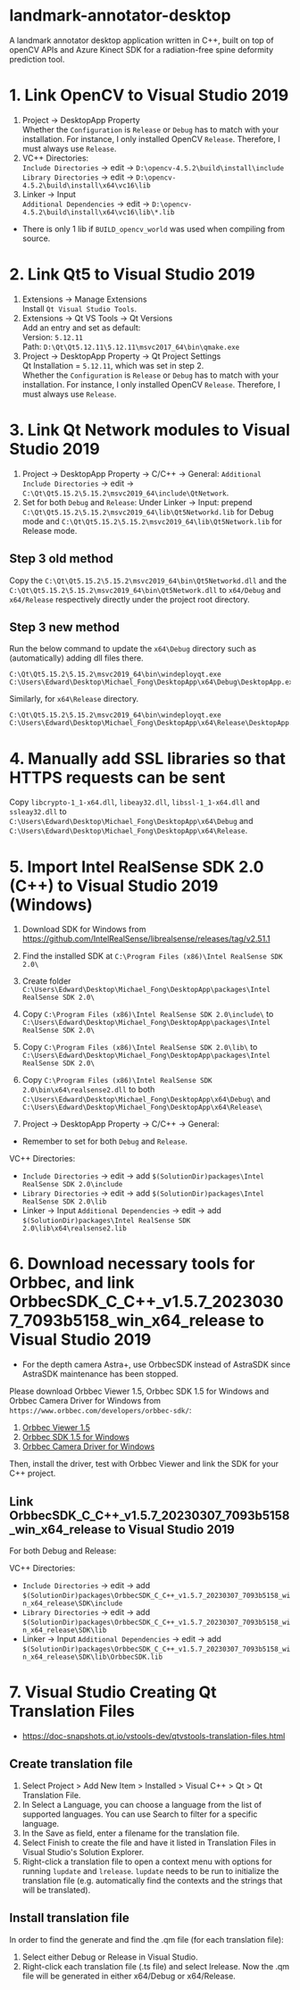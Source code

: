 # landmark-annotator-desktop

A landmark annotator desktop application written in C++, built on top of openCV APIs and Azure Kinect SDK for a radiation-free spine deformity prediction tool.

# 1. Link OpenCV to Visual Studio 2019
1. Project -> DesktopApp Property  
Whether the `Configuration` is `Release` or `Debug` has to match with your installation. For instance, I only installed OpenCV `Release`. Therefore, I must always use `Release`.
2. VC++ Directories:  
`Include Directories` -> edit -> `D:\opencv-4.5.2\build\install\include`  
`Library Directories` -> edit -> `D:\opencv-4.5.2\build\install\x64\vc16\lib`
3. Linker -> Input  
`Additional Dependencies` -> edit -> `D:\opencv-4.5.2\build\install\x64\vc16\lib\*.lib`

- There is only 1 lib if `BUILD_opencv_world` was used when compiling from source.

# 2. Link Qt5 to Visual Studio 2019
1. Extensions -> Manage Extensions  
Install `Qt Visual Studio Tools`.
2. Extensions -> Qt VS Tools -> Qt Versions  
Add an entry and set as default:  
Version: `5.12.11`  
Path: `D:\Qt\Qt5.12.11\5.12.11\msvc2017_64\bin\qmake.exe`
3. Project -> DesktopApp Property -> Qt Project Settings  
Qt Installation = `5.12.11`, which was set in step 2.  
Whether the `Configuration` is `Release` or `Debug` has to match with your installation. For instance, I only installed OpenCV `Release`. Therefore, I must always use `Release`.

# 3. Link Qt Network modules to Visual Studio 2019
1. Project -> DesktopApp Property -> C/C++ -> General: 
`Additional Include Directories` -> edit -> `C:\Qt\Qt5.15.2\5.15.2\msvc2019_64\include\QtNetwork`.
2. Set for both `Debug` and `Release`:
Under Linker -> Input: prepend `C:\Qt\Qt5.15.2\5.15.2\msvc2019_64\lib\Qt5Networkd.lib` for Debug mode and `C:\Qt\Qt5.15.2\5.15.2\msvc2019_64\lib\Qt5Network.lib` for Release mode.

## Step 3 old method
Copy the `C:\Qt\Qt5.15.2\5.15.2\msvc2019_64\bin\Qt5Networkd.dll` and the `C:\Qt\Qt5.15.2\5.15.2\msvc2019_64\bin\Qt5Network.dll` to `x64/Debug` and `x64/Release` respectively directly under the project root directory.

## Step 3 new method
Run the below command to update the `x64\Debug` directory such as (automatically) adding dll files there.
```
C:\Qt\Qt5.15.2\5.15.2\msvc2019_64\bin\windeployqt.exe C:\Users\Edward\Desktop\Michael_Fong\DesktopApp\x64\Debug\DesktopApp.exe
```

Similarly, for `x64\Release` directory.
```
C:\Qt\Qt5.15.2\5.15.2\msvc2019_64\bin\windeployqt.exe C:\Users\Edward\Desktop\Michael_Fong\DesktopApp\x64\Release\DesktopApp.exe
```

# 4. Manually add SSL libraries so that HTTPS requests can be sent
Copy `libcrypto-1_1-x64.dll`, `libeay32.dll`, `libssl-1_1-x64.dll` and `ssleay32.dll` to `C:\Users\Edward\Desktop\Michael_Fong\DesktopApp\x64\Debug` and `C:\Users\Edward\Desktop\Michael_Fong\DesktopApp\x64\Release`.

# 5. Import Intel RealSense SDK 2.0 (C++) to Visual Studio 2019 (Windows)
1. Download SDK for Windows from https://github.com/IntelRealSense/librealsense/releases/tag/v2.51.1

2. Find the installed SDK at `C:\Program Files (x86)\Intel RealSense SDK 2.0\`

3. Create folder `C:\Users\Edward\Desktop\Michael_Fong\DesktopApp\packages\Intel RealSense SDK 2.0\`

4. Copy `C:\Program Files (x86)\Intel RealSense SDK 2.0\include\` to `C:\Users\Edward\Desktop\Michael_Fong\DesktopApp\packages\Intel RealSense SDK 2.0\`

5. Copy `C:\Program Files (x86)\Intel RealSense SDK 2.0\lib\` to `C:\Users\Edward\Desktop\Michael_Fong\DesktopApp\packages\Intel RealSense SDK 2.0\`

6. Copy `C:\Program Files (x86)\Intel RealSense SDK 2.0\bin\x64\realsense2.dll` to both `C:\Users\Edward\Desktop\Michael_Fong\DesktopApp\x64\Debug\` and `C:\Users\Edward\Desktop\Michael_Fong\DesktopApp\x64\Release\`

7. Project -> DesktopApp Property -> C/C++ -> General:

* Remember to set for both `Debug` and `Release`.

VC++ Directories:  
- `Include Directories` -> edit -> add `$(SolutionDir)packages\Intel RealSense SDK 2.0\include`  
- `Library Directories` -> edit -> add `$(SolutionDir)packages\Intel RealSense SDK 2.0\lib`
- Linker -> Input
`Additional Dependencies` -> edit -> add `$(SolutionDir)packages\Intel RealSense SDK 2.0\lib\x64\realsense2.lib`

# 6. Download necessary tools for Orbbec, and link OrbbecSDK_C_C++_v1.5.7_20230307_7093b5158_win_x64_release to Visual Studio 2019
- For the depth camera Astra+, use OrbbecSDK instead of AstraSDK since AstraSDK maintenance has been stopped.

Please download Orbbec Viewer 1.5, Orbbec SDK 1.5 for Windows and Orbbec Camera Driver for Windows from `https://www.orbbec.com/developers/orbbec-sdk/`:
1. [Orbbec Viewer 1.5](https://dl.orbbec3d.com/dist/orbbecsdk/1.5.7/OrbbecViewer_1.5.7_Windows.zip)
2. [Orbbec SDK 1.5 for Windows](https://dl.orbbec3d.com/dist/orbbecsdk/1.5.7/OrbbecSDK_1.5.7_Windows.zip)
3. [Orbbec Camera Driver for Windows](https://dl.orbbec3d.com/dist/drivers/win32/astra-win32-driver-4.3.0.20.zip)

Then, install the driver, test with Orbbec Viewer and link the SDK for your C++ project.

## Link OrbbecSDK_C_C++_v1.5.7_20230307_7093b5158_win_x64_release to Visual Studio 2019
For both Debug and Release:

VC++ Directories:  
- `Include Directories` -> edit -> add `$(SolutionDir)packages\OrbbecSDK_C_C++_v1.5.7_20230307_7093b5158_win_x64_release\SDK\include`  
- `Library Directories` -> edit -> add `$(SolutionDir)packages\OrbbecSDK_C_C++_v1.5.7_20230307_7093b5158_win_x64_release\SDK\lib`
- Linker -> Input
`Additional Dependencies` -> edit -> add `$(SolutionDir)packages\OrbbecSDK_C_C++_v1.5.7_20230307_7093b5158_win_x64_release\SDK\lib\OrbbecSDK.lib`

# 7. Visual Studio Creating Qt Translation Files
- https://doc-snapshots.qt.io/vstools-dev/qtvstools-translation-files.html

## Create translation file
1. Select Project > Add New Item > Installed > Visual C++ > Qt > Qt Translation File.
2. In Select a Language, you can choose a language from the list of supported languages. You can use Search to filter for a specific language.
3. In the Save as field, enter a filename for the translation file.
4. Select Finish to create the file and have it listed in Translation Files in Visual Studio's Solution Explorer.
5. Right-click a translation file to open a context menu with options for running `lupdate` and `lrelease`. `lupdate` needs to be run to initialize the translation file (e.g. automatically find the contexts and the strings that will be translated).


## Install translation file
In order to find the generate and find the .qm file (for each translation file):
1. Select either Debug or Release in Visual Studio.
2. Right-click each translation file (.ts file) and select lrelease. Now the .qm file will be generated in either x64/Debug or x64/Release.

